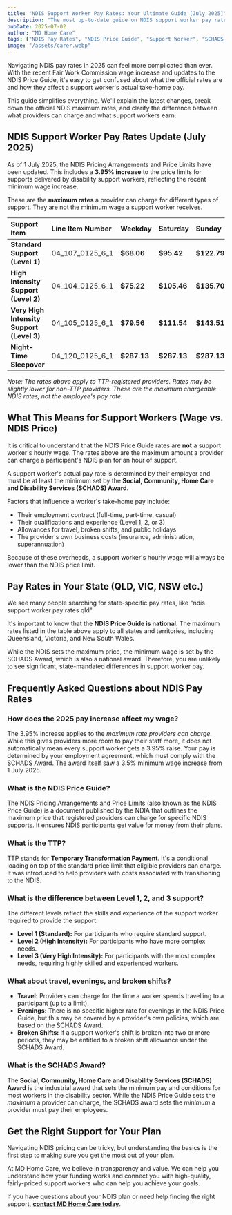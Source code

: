 ```yaml
---
title: "NDIS Support Worker Pay Rates: Your Ultimate Guide [July 2025]"
description: "The most up-to-date guide on NDIS support worker pay rates for July 2025. We explain the new 3.95% pay increase, what workers actually get paid, and show the latest official NDIS Price Guide rates."
pubDate: 2025-07-02
author: "MD Home Care"
tags: ["NDIS Pay Rates", "NDIS Price Guide", "Support Worker", "SCHADS Award", "NDIS Pay Rise"]
image: "/assets/carer.webp"
---
```


Navigating NDIS pay rates in 2025 can feel more complicated than ever. With the recent Fair Work Commission wage increase and updates to the NDIS Price Guide, it's easy to get confused about what the official rates are and how they affect a support worker's actual take-home pay.

This guide simplifies everything. We'll explain the latest changes, break down the official NDIS maximum rates, and clarify the difference between what providers can charge and what support workers earn.

## NDIS Support Worker Pay Rates Update (July 2025)

As of 1 July 2025, the NDIS Pricing Arrangements and Price Limits have been updated. This includes a **3.95% increase** to the price limits for supports delivered by disability support workers, reflecting the recent minimum wage increase.

These are the **maximum rates** a provider can charge for different types of support. They are not the minimum wage a support worker receives.

| Support Item | Line Item Number | Weekday | Saturday | Sunday | Public Holiday |
| :--- | :--- | :--- | :--- | :--- | :--- |
| **Standard Support (Level 1)** | 04_107_0125_6_1 | **$68.06** | **$95.42** | **$122.79** | **$150.15** |
| **High Intensity Support (Level 2)** | 04_104_0125_6_1 | **$75.22** | **$105.46** | **$135.70** | **$165.95** |
| **Very High Intensity Support (Level 3)**| 04_105_0125_6_1 | **$79.56** | **$111.54** | **$143.51** | **$175.49** |
| **Night-Time Sleepover** | 04_120_0125_6_1 | **$287.13** | **$287.13** | **$287.13** | **$287.13** |

*Note: The rates above apply to TTP-registered providers. Rates may be slightly lower for non-TTP providers. These are the maximum chargeable NDIS rates, not the employee's pay rate.*

## What This Means for Support Workers (Wage vs. NDIS Price)

It is critical to understand that the NDIS Price Guide rates are **not** a support worker's hourly wage. The rates above are the maximum amount a provider can charge a participant's NDIS plan for an hour of support.

A support worker's actual pay rate is determined by their employer and must be at least the minimum set by the **Social, Community, Home Care and Disability Services (SCHADS) Award**.

Factors that influence a worker's take-home pay include:
-   Their employment contract (full-time, part-time, casual)
-   Their qualifications and experience (Level 1, 2, or 3)
-   Allowances for travel, broken shifts, and public holidays
-   The provider's own business costs (insurance, administration, superannuation)

Because of these overheads, a support worker's hourly wage will always be lower than the NDIS price limit.

## Pay Rates in Your State (QLD, VIC, NSW etc.)

We see many people searching for state-specific pay rates, like "ndis support worker pay rates qld".

It's important to know that the **NDIS Price Guide is national**. The maximum rates listed in the table above apply to all states and territories, including Queensland, Victoria, and New South Wales.

While the NDIS sets the maximum price, the minimum wage is set by the SCHADS Award, which is also a national award. Therefore, you are unlikely to see significant, state-mandated differences in support worker pay.

## Frequently Asked Questions about NDIS Pay Rates

### How does the 2025 pay increase affect my wage?
The 3.95% increase applies to the *maximum rate providers can charge*. While this gives providers more room to pay their staff more, it does not automatically mean every support worker gets a 3.95% raise. Your pay is determined by your employment agreement, which must comply with the SCHADS Award. The award itself saw a 3.5% minimum wage increase from 1 July 2025.

### What is the NDIS Price Guide?
The NDIS Pricing Arrangements and Price Limits (also known as the NDIS Price Guide) is a document published by the NDIA that outlines the maximum price that registered providers can charge for specific NDIS supports. It ensures NDIS participants get value for money from their plans.

### What is the TTP?
TTP stands for **Temporary Transformation Payment**. It's a conditional loading on top of the standard price limit that eligible providers can charge. It was introduced to help providers with costs associated with transitioning to the NDIS.

### What is the difference between Level 1, 2, and 3 support?
The different levels reflect the skills and experience of the support worker required to provide the support.
-   **Level 1 (Standard):** For participants who require standard support.
-   **Level 2 (High Intensity):** For participants who have more complex needs.
-   **Level 3 (Very High Intensity):** For participants with the most complex needs, requiring highly skilled and experienced workers.

### What about travel, evenings, and broken shifts?
-   **Travel:** Providers can charge for the time a worker spends travelling to a participant (up to a limit).
-   **Evenings:** There is no specific higher rate for evenings in the NDIS Price Guide, but this may be covered by a provider's own policies, which are based on the SCHADS Award.
-   **Broken Shifts:** If a support worker's shift is broken into two or more periods, they may be entitled to a broken shift allowance under the SCHADS Award.

### What is the SCHADS Award?
The **Social, Community, Home Care and Disability Services (SCHADS) Award** is the industrial award that sets the minimum pay and conditions for most workers in the disability sector. While the NDIS Price Guide sets the *maximum* a provider can charge, the SCHADS award sets the *minimum* a provider must pay their employees.

## Get the Right Support for Your Plan

Navigating NDIS pricing can be tricky, but understanding the basics is the first step to making sure you get the most out of your plan.

At MD Home Care, we believe in transparency and value. We can help you understand how your funding works and connect you with high-quality, fairly-priced support workers who can help you achieve your goals.

If you have questions about your NDIS plan or need help finding the right support, **[contact MD Home Care today](/contact)**.

‍
